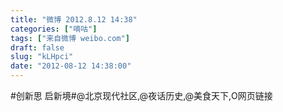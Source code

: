 ```yaml
---
title: "微博 2012.8.12 14:38"
categories: ["嘀咕"]
tags: ["来自微博 weibo.com"]
draft: false
slug: "kLHpci"
date: "2012-08-12 14:38:00"
---
```


<p>#创新思 启新境#@北京现代社区,@夜话历史,@美食天下,O网页链接 ​​​​</p>
